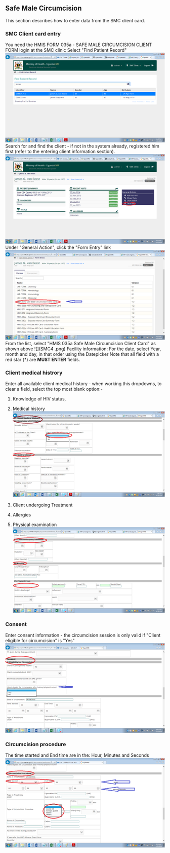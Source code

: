 ## Safe Male Circumcision
This section describes how to enter data from the SMC client card.

### SMC Client card entry
You need the HMIS FORM 035a - SAFE MALE CIRCUMCISION CLIENT FORM
login at the SMC clinic 
Select "Find Patient Record"
![](SMC1.png)
Search for and find the client - if not in the system already, registered him first (refer to the  entering client information section).
![](SMC2.png)
Under "General Action", click the "Form Entry" link
![](SMC3.png)
From the list, select "HMIS 035a Safe Male Circumcision Client Card" as shown above
![](SMC4 .png)
Facility information: For the date, select Year, month and day, in that order using the Datepicker
Note that all field with a red star (*) are **MUST ENTER** fields.

### Client medical histrory
Enter all available client medical history - when working this dropdowns, to clear a field, select the top most blank option:-
1. Knowledge of HIV status, 
2. Medical history
 ![](SMC5.png)
 
3. Client undergoing Treatment
4. Allergies
5. Physical examination
![](SMC6.png)

### Consent
Enter consent information - the circumcision session is only valid if "Client eligible for circumcision" is "Yes"
 ![](SMC7.png)


### Circumcision procedure
The time started and End time are in the: Hour, Minutes and Seconds
![](SMC8.png)

